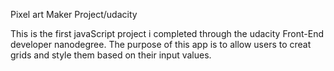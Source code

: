 Pixel art Maker Project/udacity

This is the first javaScript project i completed through the udacity Front-End developer nanodegree.
The purpose of this app is to allow users to creat grids and style them based on their input values.
